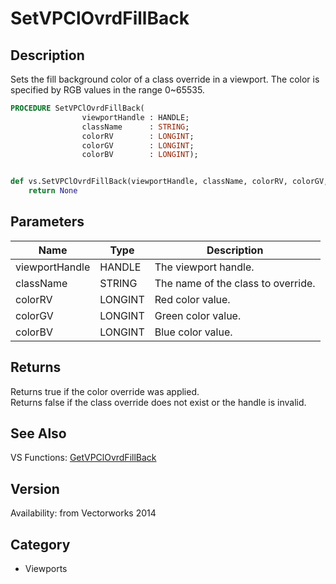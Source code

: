 # SetVPClOvrdFillBack

## Description
Sets the fill background color of a class override in a viewport. The color is specified by RGB values in the range 0~65535.

```pascal
PROCEDURE SetVPClOvrdFillBack(
				viewportHandle : HANDLE;
				className      : STRING;
				colorRV        : LONGINT;
				colorGV        : LONGINT;
				colorBV        : LONGINT);
```

```python

def vs.SetVPClOvrdFillBack(viewportHandle, className, colorRV, colorGV, colorBV):
    return None
```

## Parameters
|Name|Type|Description|
|---|---|---|
|viewportHandle|HANDLE|The viewport handle.|
|className|STRING|The name of the class to override.|
|colorRV|LONGINT|Red color value.|
|colorGV|LONGINT|Green color value.|
|colorBV|LONGINT|Blue color value.|

## Returns
Returns true if the color override was applied.<BR>
Returns false if the class override does not exist or the handle is invalid.

## See Also
VS Functions:
[GetVPClOvrdFillBack](GetVPClOvrdFillBack.md)

## Version
Availability: from Vectorworks 2014
## Category
* Viewports

